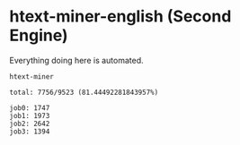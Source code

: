 # htext-miner-english (Second Engine)

Everything doing here is automated.

```
htext-miner

total: 7756/9523 (81.44492281843957%)

job0: 1747
job1: 1973
job2: 2642
job3: 1394
```